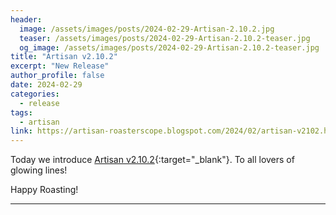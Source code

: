 ```yaml
---
header:
  image: /assets/images/posts/2024-02-29-Artisan-2.10.2.jpg
  teaser: /assets/images/posts/2024-02-29-Artisan-2.10.2-teaser.jpg
  og_image: /assets/images/posts/2024-02-29-Artisan-2.10.2-teaser.jpg
title: "Artisan v2.10.2"
excerpt: "New Release"
author_profile: false
date: 2024-02-29
categories:
  - release
tags:
  - artisan
link: https://artisan-roasterscope.blogspot.com/2024/02/artisan-v2102.html
---
```


Today we introduce [Artisan v2.10.2](https://artisan-roasterscope.blogspot.com/2024/02/artisan-v2102.html){:target="_blank"}. To all lovers of glowing lines!


Happy Roasting!

---